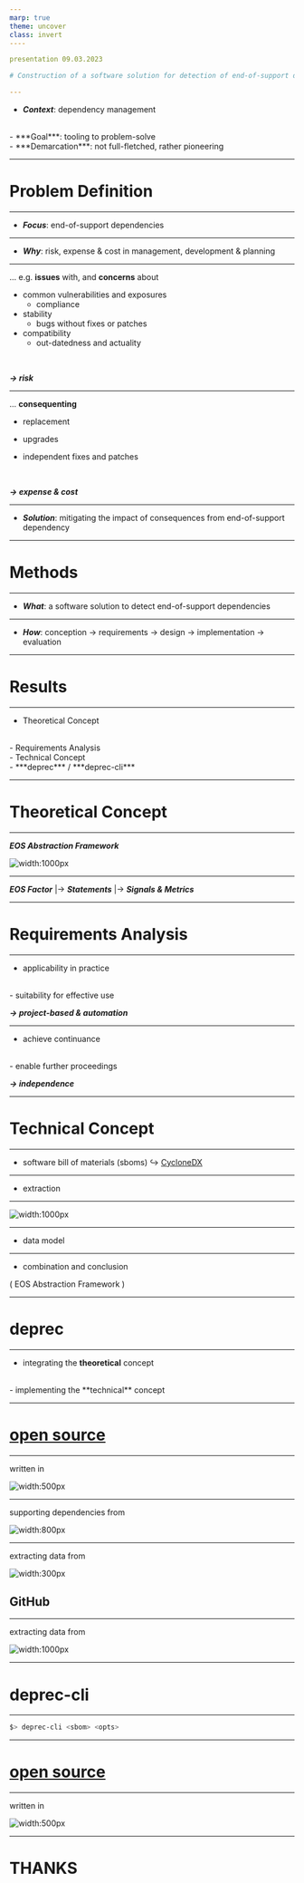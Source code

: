 ```yaml
---
marp: true
theme: uncover
class: invert
----

presentation 09.03.2023

# Construction of a software solution for detection of end-of-support dependencies

---
```


- ***Context***: 
dependency management
<br>
- ***Goal***:
tooling to problem-solve
<br>
- ***Demarcation***:
not full-fletched, rather pioneering

---

# Problem Definition

---

- ***Focus***:
end-of-support dependencies

---

- ***Why***:
risk, expense & cost
in management, development & planning

---

... e.g. **issues** with, and **concerns** about
<br>
- common vulnerabilities and exposures
    - compliance
- stability
    - bugs without fixes or patches
- compatibility
    - out-datedness and actuality

<br>

***-> risk***

---

... **consequenting** 
<br>
- replacement

- upgrades

- independent fixes and patches

<br>

***-> expense & cost***

---

- ***Solution***:
mitigating the impact of consequences 
from end-of-support dependency

---

# Methods

---

- ***What***:
a software solution 
to detect end-of-support dependencies

---

- ***How***:
conception &rarr; requirements &rarr; design &rarr; implementation &rarr; evaluation

---

# Results

---

- Theoretical Concept 
<br>
- Requirements Analysis
<br>
- Technical Concept
<br>
- ***deprec*** / ***deprec-cli***

---

# Theoretical Concept

---

***EOS Abstraction Framework***
<br>

![width:1000px](images/eos-factors.png)

---

***EOS Factor*** |&rarr; ***Statements*** |&rarr; ***Signals & Metrics***

---

# Requirements Analysis

---

- applicability in practice
<br>
- suitability for effective use
<br>

***-> project-based & automation***

---

- achieve continuance
<br>
- enable further proceedings
<br>

***-> independence***

---

# Technical Concept

---

- software bill of materials (sboms)
&rarrhk; [CycloneDX](https://cyclonedx.org/)

---

- extraction

---

![width:1000px](images/extraction.png)

---

- data model

---

- combination and conclusion

( EOS Abstraction Framework )

---

# deprec

---

- integrating the **theoretical** concept
<br>
- implementing the **technical** concept

---

# [open source](https://github.com/a-grasso/deprec)

---

written in
<br>

![width:500px](images/golang.png)

---

supporting dependencies
from
<br>

![width:800px](images/maven.png)

---

extracting data
from
<br>

![width:300px](images/github.svg)
## GitHub

---

extracting data
from
<br>

![width:1000px](images/sonatype.png)

---

# deprec-cli

---

```bash
$> deprec-cli <sbom> <opts>
```

---

# [open source](https://github.com/a-grasso/deprec-cli)

---

written in
<br>

![width:500px](images/golang.png)

--- 

# THANKS 
